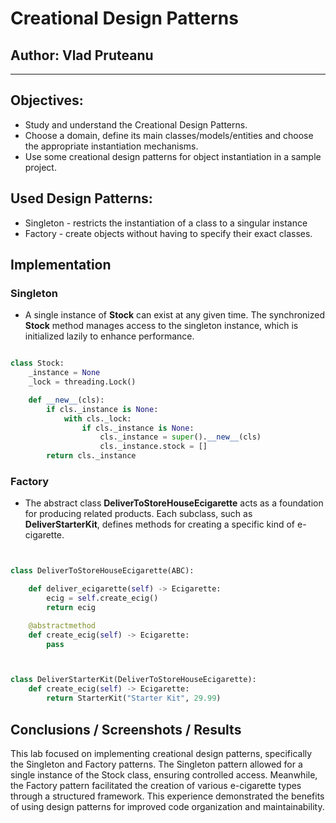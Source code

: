 # Creational Design Patterns

## Author: Vlad Pruteanu

----

## Objectives:
* Study and understand the Creational Design Patterns.
* Choose a domain, define its main classes/models/entities and choose the appropriate instantiation mechanisms.
* Use some creational design patterns for object instantiation in a sample project.

## Used Design Patterns:
* Singleton - restricts the instantiation of a class to a singular instance
* Factory - create objects without having to specify their exact classes. 


## Implementation

### Singleton
 - A single instance of **Stock** can exist at any given time. The synchronized **Stock** method manages access to the singleton instance, which is initialized lazily to enhance performance.

```python

class Stock:
    _instance = None
    _lock = threading.Lock()

    def __new__(cls):
        if cls._instance is None:
            with cls._lock:
                if cls._instance is None:
                    cls._instance = super().__new__(cls)
                    cls._instance.stock = []
        return cls._instance

```


###  Factory
 - The abstract class **DeliverToStoreHouseEcigarette** acts as a foundation for producing related products. Each subclass, such as **DeliverStarterKit**, defines methods for creating a specific kind of e-cigarette.

```python


class DeliverToStoreHouseEcigarette(ABC):

    def deliver_ecigarette(self) -> Ecigarette:
        ecig = self.create_ecig()
        return ecig

    @abstractmethod
    def create_ecig(self) -> Ecigarette:
        pass



class DeliverStarterKit(DeliverToStoreHouseEcigarette):
    def create_ecig(self) -> Ecigarette:
        return StarterKit("Starter Kit", 29.99)

```



## Conclusions / Screenshots / Results

This lab focused on implementing creational design patterns, specifically the Singleton and Factory patterns. The Singleton pattern allowed for a single instance of the Stock class, ensuring controlled access. Meanwhile, the Factory pattern facilitated the creation of various e-cigarette types through a structured framework. This experience demonstrated the benefits of using design patterns for improved code organization and maintainability.